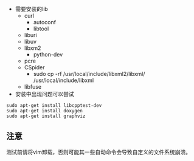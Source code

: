 * 需要安装的lib
  - curl
     - autoconf
     - libtool
  - liburi
  - libuv
  - libxm2
     - python-dev
  - pcre
  - CSpider
     - sudo cp -rf /usr/local/include/libxml2/libxml/ /usr/local/include/libxml
  - libfuse
* 安装中出现问题可以尝试

```
sudo apt-get install libcpptest-dev
sudo apt-get install doxygen
sudo apt-get install graphviz
```



## 注意

测试前请将vim卸载，否则可能其一些自动命令会导致自定义的文件系统崩溃。